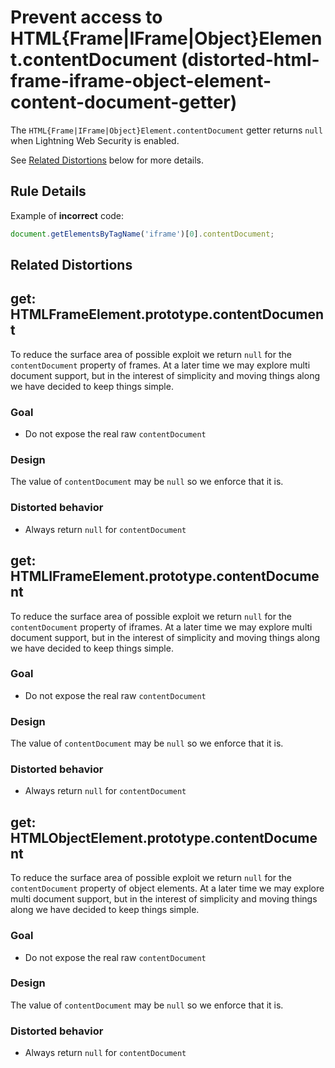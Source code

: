 # Prevent access to HTML{Frame|IFrame|Object}Element.contentDocument (distorted-html-frame-iframe-object-element-content-document-getter)

The `HTML{Frame|IFrame|Object}Element.contentDocument` getter returns `null` when Lightning Web Security is enabled.

See [Related Distortions](#related-distortions) below for more details.

## Rule Details

Example of **incorrect** code:

```js
document.getElementsByTagName('iframe')[0].contentDocument;
```

## Related Distortions

<!-- START generated embed: @locker/distortion/src/HTMLFrameElement/docs/contentDocument-getter.md -->
## get: HTMLFrameElement.prototype.contentDocument

To reduce the surface area of possible exploit we return `null` for the
`contentDocument` property of frames. At a later time we may explore multi
document support, but in the interest of simplicity and moving things along
we have decided to keep things simple.

### Goal

- Do not expose the real raw `contentDocument`

### Design

The value of `contentDocument` may be `null` so we enforce that it is.

### Distorted behavior

- Always return `null` for `contentDocument`
<!-- END generated embed, please keep comment -->

<!-- START generated embed: @locker/distortion/src/HTMLIFrameElement/docs/contentDocument-getter.md -->
## get: HTMLIFrameElement.prototype.contentDocument

To reduce the surface area of possible exploit we return `null` for the
`contentDocument` property of iframes. At a later time we may explore multi
document support, but in the interest of simplicity and moving things along
we have decided to keep things simple.

### Goal

- Do not expose the real raw `contentDocument`

### Design

The value of `contentDocument` may be `null` so we enforce that it is.

### Distorted behavior

- Always return `null` for `contentDocument`
<!-- END generated embed, please keep comment -->

<!-- START generated embed: @locker/distortion/src/HTMLObjectElement/docs/contentDocument-getter.md -->
## get: HTMLObjectElement.prototype.contentDocument

To reduce the surface area of possible exploit we return `null` for the
`contentDocument` property of object elements. At a later time we may explore
multi document support, but in the interest of simplicity and moving things along
we have decided to keep things simple.

### Goal

- Do not expose the real raw `contentDocument`

### Design

The value of `contentDocument` may be `null` so we enforce that it is.

### Distorted behavior

- Always return `null` for `contentDocument`
<!-- END generated embed, please keep comment -->
